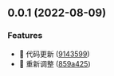 ## 0.0.1 (2022-08-09)


### Features

* 🎨 代码更新 ([9143599](https://github.com/JS-banana/jack/commit/914359921eea5f65eb190b4bd04bb77e2d44b61c))
* 🚀 重新调整 ([859a425](https://github.com/JS-banana/jack/commit/859a4250b462341e5580f4ca97cbbdec73a6c498))



